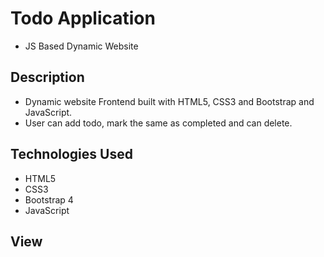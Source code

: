 # Todo Application 
* JS Based Dynamic Website

## Description
* Dynamic website Frontend built with HTML5, CSS3 and Bootstrap and JavaScript.
* User can add todo, mark the same as completed and can delete.

## Technologies Used
* HTML5
* CSS3
* Bootstrap 4
* JavaScript
## View
